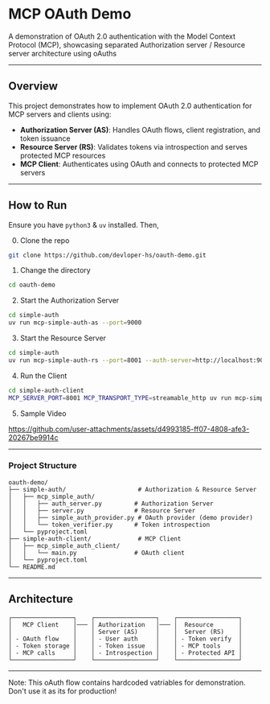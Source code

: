 # MCP OAuth Demo

A demonstration of OAuth 2.0 authentication with the Model Context Protocol (MCP), showcasing separated Authorization server / Resource server architecture using oAuths 

---

## Overview

This project demonstrates how to implement OAuth 2.0 authentication for MCP servers and clients using:

- **Authorization Server (AS)**: Handles OAuth flows, client registration, and token issuance
- **Resource Server (RS)**: Validates tokens via introspection and serves protected MCP resources  
- **MCP Client**: Authenticates using OAuth and connects to protected MCP servers

---

## How to Run

Ensure you have `python3` & `uv` installed. Then,

0. Clone the repo
```bash
git clone https://github.com/devloper-hs/oauth-demo.git
```

1. Change the directory
```bash
cd oauth-demo
```

2. Start the Authorization Server

```bash
cd simple-auth
uv run mcp-simple-auth-as --port=9000
```

3. Start the Resource Server

```bash
cd simple-auth
uv run mcp-simple-auth-rs --port=8001 --auth-server=http://localhost:9000 --transport=streamable-http
```

4. Run the Client

```bash
cd simple-auth-client
MCP_SERVER_PORT=8001 MCP_TRANSPORT_TYPE=streamable_http uv run mcp-simple-auth-client
```

5. Sample Video

https://github.com/user-attachments/assets/d4993185-ff07-4808-afe3-20267be9914c

---

### Project Structure

```
oauth-demo/
├── simple-auth/                    # Authorization & Resource Server
│   ├── mcp_simple_auth/
│   │   ├── auth_server.py         # Authorization Server
│   │   ├── server.py              # Resource Server  
│   │   ├── simple_auth_provider.py # OAuth provider (demo provider)
│   │   └── token_verifier.py      # Token introspection
│   └── pyproject.toml
├── simple-auth-client/             # MCP Client
│   ├── mcp_simple_auth_client/
│   │   └── main.py                # OAuth client
│   └── pyproject.toml
└── README.md
```

---

## Architecture

```
┌─────────────────┐    ┌─────────────────┐    ┌─────────────────┐
│   MCP Client    │─── │ Authorization   │─── │  Resource       │
│                 │    │ Server (AS)     │    │  Server (RS)    │
│ - OAuth flow    │    │ - User auth     │    │ - Token verify  │
│ - Token storage │    │ - Token issue   │    │ - MCP tools     │
│ - MCP calls     │    │ - Introspection │    │ - Protected API │
└─────────────────┘    └─────────────────┘    └─────────────────┘
```

---

Note: This oAuth flow contains hardcoded vatriables for demonstration. Don't use it as its for production! 



